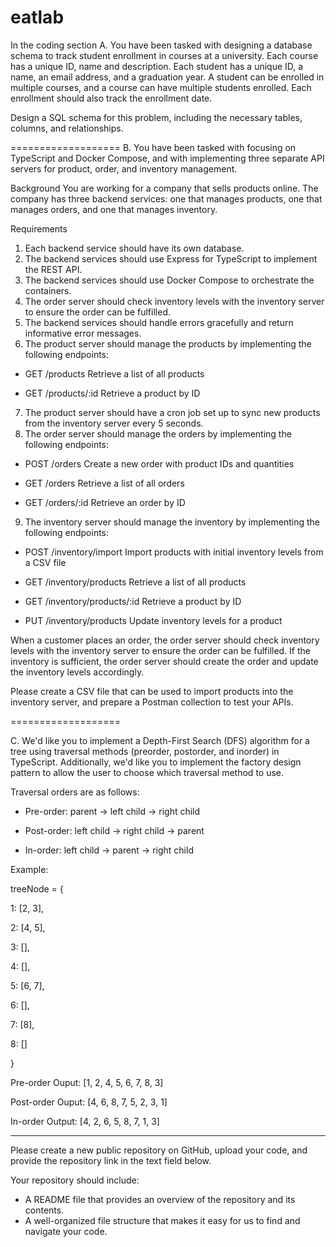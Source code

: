 # eatlab

In the coding section
A. You have been tasked with designing a database schema to track student enrollment in courses at a university. Each course has a unique ID, name and description. Each student has a unique ID, a name, an email address, and a graduation year. A student can be enrolled in multiple courses, and a course can have multiple students enrolled. Each enrollment should also track the enrollment date.

Design a SQL schema for this problem, including the necessary tables, columns, and relationships.

===================
B. You have been tasked with focusing on TypeScript and Docker Compose, and with implementing three separate API servers for product, order, and inventory management.

Background
You are working for a company that sells products online. The company has three backend services: one that manages products, one that manages orders, and one that manages inventory.

Requirements

1. Each backend service should have its own database.
2. The backend services should use Express for TypeScript to implement the REST API.
3. The backend services should use Docker Compose to orchestrate the containers.
4. The order server should check inventory levels with the inventory server to ensure the order can be fulfilled.
5. The backend services should handle errors gracefully and return informative error messages.
6. The product server should manage the products by implementing the following endpoints:

- GET /products
  Retrieve a list of all products

- GET /products/:id
  Retrieve a product by ID

7. The product server should have a cron job set up to sync new products from the inventory server every 5 seconds.
8. The order server should manage the orders by implementing the following endpoints:

- POST /orders
  Create a new order with product IDs and quantities

- GET /orders
  Retrieve a list of all orders

- GET /orders/:id
  Retrieve an order by ID

9. The inventory server should manage the inventory by implementing the following endpoints:

- POST /inventory/import
  Import products with initial inventory levels from a CSV file

- GET /inventory/products
  Retrieve a list of all products

- GET /inventory/products/:id
  Retrieve a product by ID

- PUT /inventory/products
  Update inventory levels for a product

When a customer places an order, the order server should check inventory levels with the inventory server to ensure the order can be fulfilled.
If the inventory is sufficient, the order server should create the order and update the inventory levels accordingly.

Please create a CSV file that can be used to import products into the inventory server, and prepare a Postman collection to test your APIs.

===================

C. We'd like you to implement a Depth-First Search (DFS) algorithm for a tree using traversal methods (preorder, postorder, and inorder) in TypeScript. Additionally, we'd like you to implement the factory design pattern to allow the user to choose which traversal method to use.

Traversal orders are as follows:

- Pre-order: parent → left child → right child

- Post-order: left child → right child → parent

- In-order: left child → parent → right child

Example:

treeNode = {

1: [2, 3],

2: [4, 5],

3: [],

4: [],

5: [6, 7],

6: [],

7: [8],

8: []

}

Pre-order Ouput: [1, 2, 4, 5, 6, 7, 8, 3]

Post-order Ouput: [4, 6, 8, 7, 5, 2, 3, 1]

In-order Output: [4, 2, 6, 5, 8, 7, 1, 3]

---

Please create a new public repository on GitHub, upload your code, and provide the repository link in the text field below.

Your repository should include:

- A README file that provides an overview of the repository and its contents.
- A well-organized file structure that makes it easy for us to find and navigate your code.
